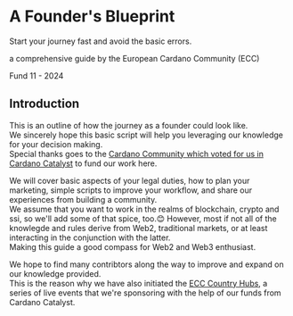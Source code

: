 # A Founder's Blueprint
Start your journey fast and avoid the basic errors.  

a comprehensive guide by the European Cardano Community (ECC)  

Fund 11 - 2024  


## Introduction

This is an outline of how the journey as a founder could look like.  
We sincerely hope this basic script will help you leveraging our knowledge for your decision making.  
Special thanks goes to the [Cardano Community which voted for us in Cardano Catalyst](https://cardano.ideascale.com/c/idea/112747) to fund our work here.  

We will cover basic aspects of your legal duties, how to plan your marketing, simple scripts to improve your workflow, and share our experiences from building a community.  
We assume that you want to work in the realms of blockchain, crypto and ssi, so we'll add some of that spice, too.😊 
However, most if not all of the knowlegde and rules derive from Web2, traditional markets, or at least interacting in the conjunction with the latter.  
Making this guide a good compass for Web2 and Web3 enthusiast.  

We hope to find many contribtors along the way to improve and expand on our knowledge provided.  
This is the reason why we have also initiated the [ECC Country Hubs](), a series of live events that we're sponsoring with the help of our funds from Cardano Catalyst.    




